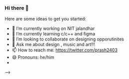 ### Hi there 👋



Here are some ideas to get you started:

- 🔭 I’m currently working on NIT jalandhar
- 🌱 I’m currently learning c/c++ and figma
- 👯 I’m looking to collaborate on designing opporutinites  
- 💬 Ask me about design , music and art!!!
- 📫 How to reach me: https://twitter.com/prash2403
- 😄 Pronouns:  he/him 
- 
-->
